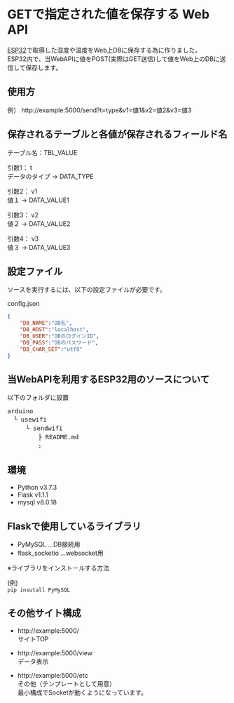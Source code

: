 # GETで指定された値を保存する Web API

[ESP32](https://docs.zerynth.com/latest/official/board.zerynth.nodemcu_esp32/docs/index.html)で取得した湿度や温度をWeb上DBに保存する為に作りました。  
ESP32内で、当WebAPIに値をPOST(実際はGET送信)して値をWeb上のDBに送信して保存します。

使用方
---
例）
http://example:5000/send?t=type&v1=値1&v2=値2&v3=値3

保存されるテーブルと各値が保存されるフィールド名
---
テーブル名：TBL_VALUE 

引数1： t  
データのタイプ → DATA_TYPE
 
引数2： v1  
値１ → DATA_VALUE1  
 
引数3： v2  
値２ → DATA_VALUE2  
 
引数4： v3  
値３ → DATA_VALUE3  

設定ファイル
---
ソースを実行するには、以下の設定ファイルが必要です。  
 
config.json  

``` json
{
    "DB_NAME":"DB名",
    "DB_HOST":"localhost",
    "DB_USER":"DBのログインID",
    "DB_PASS":"DBのパスワード",
    "DB_CHAR_SET":"utf8"
}
```

当WebAPIを利用するESP32用のソースについて
---
以下のフォルダに設置
<pre>
arduino  
　└ usewifi  
　　　└ sendwifi
　　　　　├ README.md
　　　　　: 
</pre>

環境
---
+ Python v3.7.3
+ Flask v1.1.1
+ mysql v8.0.18

Flaskで使用しているライブラリ
---
+ PyMySQL ...DB接続用
+ flask_socketio ...websocket用

※ライブラリをインストールする方法  

(例)   
```pip insutall PyMySQL```

その他サイト構成
---
+ http://example:5000/  
サイトTOP  

+ http://example:5000/view  
データ表示

+ http://example:5000/etc  
その他（テンプレートとして用意）   
最小構成でSocketが動くようになっています。